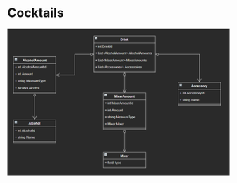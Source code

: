 # Cocktails

![class-diagram](https://github.com/PhilipGeil/Cocktails/blob/master/klassediagram.png "Klassediagram")

